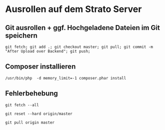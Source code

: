 # Ausrollen auf dem Strato Server
## Git ausrollen + ggf. Hochgeladene Dateien im Git speichern
```
git fetch; git add .; git checkout master; git pull; git commit -m "After Upload over Backend"; git push;
```
## Composer installieren
```
/usr/bin/php  -d memory_limit=-1 composer.phar install
```

## Fehlerbehebung
```
git fetch --all
```
```
git reset --hard origin/master
```
```
git pull origin master
```
